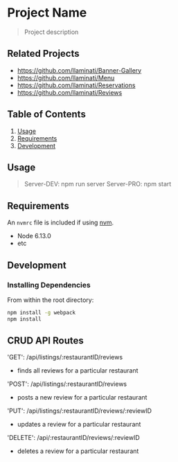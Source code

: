 # Project Name

> Project description

## Related Projects

  - https://github.com/llaminati/Banner-Gallery
  - https://github.com/llaminati/Menu
  - https://github.com/llaminati/Reservations
  - https://github.com/llaminati/Reviews

## Table of Contents

1. [Usage](#Usage)
1. [Requirements](#requirements)
1. [Development](#development)

## Usage

> Server-DEV: npm run server
> Server-PRO: npm start

## Requirements

An `nvmrc` file is included if using [nvm](https://github.com/creationix/nvm).

- Node 6.13.0
- etc

## Development

### Installing Dependencies

From within the root directory:

```sh
npm install -g webpack
npm install
```
## CRUD API Routes

'GET': /api/listings/:restaurantID/reviews
  - finds all reviews for a particular restaurant

'POST': /api/listings/:restaurantID/reviews
  - posts a new review for a particular restaurant

'PUT': /api/listings/:restaurantID/reviews/:reviewID
  - updates a review for a particular restaurant

'DELETE': /api/:restaurantID/reviews/:reviewID
  - deletes a review for a particular restaurant
